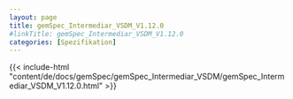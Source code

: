 ```yaml
---
layout: page
title: gemSpec_Intermediar_VSDM_V1.12.0
#linkTitle: gemSpec_Intermediar_VSDM_V1.12.0
categories: [Spezifikation]
---
```

{{< include-html "content/de/docs/gemSpec/gemSpec_Intermediar_VSDM/gemSpec_Intermediar_VSDM_V1.12.0.html" >}}